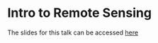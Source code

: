 # Intro to Remote Sensing
The slides for this talk can be accessed [here](http://csterling.github.io/remoteSensing_qgis)
